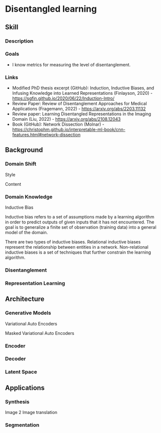 # Disentangled learning

## Skill

### Description

### Goals
* I know metrics for measuring the level of disentanglement.

### Links
* Modified PhD thesis excerpt (GitHub): Induction, Inductive Biases, and Infusing Knowledge into Learned Representations (Finlayson, 2020) - https://sgfin.github.io/2020/06/22/Induction-Intro/
* Review Paper: Review of Disentanglement Approaches for Medical Applications (Fragemann, 2022) - https://arxiv.org/abs/2203.11132
* Review paper: Learning Disentangled Representations in the Imaging Domain (Liu, 2022) - https://arxiv.org/abs/2108.12043
* Book (GitHub): Network Dissection (Molnar) - https://christophm.github.io/interpretable-ml-book/cnn-features.html#network-dissection



## Background

### Domain Shift

Style

Content


### Domain Knowledge

Inductive Bias

Inductive bias refers to a set of assumptions made by a learning algorithm in order to predict outputs of given inputs that it has not encountered. The goal is to generalize a finite set of observation (training data) into a general model of the domain. 

There are two types of inductive biases. Relational inductive biases represent the relationship between entities in a network. Non-relational inductive biases is a set of techniques that further constrain the learning algorithm.



<!-- We can categorize inductive biases into two different groups called relational and non-relational. The former represents the relationship between entities in the network, while the latter is a set of techniques that further constrain the learning algorithm. -->


<!-- Without a bias of that kind, induction would not be possible, since the observations can normally be generalized in many ways. Treating all these possibilities in equally, i.e., without any bias in the sense of a preference for specific types of generalization (reflecting background knowledge about the target function to be learned), predictions for new situations could not be made. -->




### Disentanglement


### Representation Learning




## Architecture

### Generative Models

Variational Auto Encoders

Masked Variational Auto Encoders



### Encoder

### Decoder

### Latent Space




## Applications

### Synthesis

Image 2 Image translation   

### Segmentation

